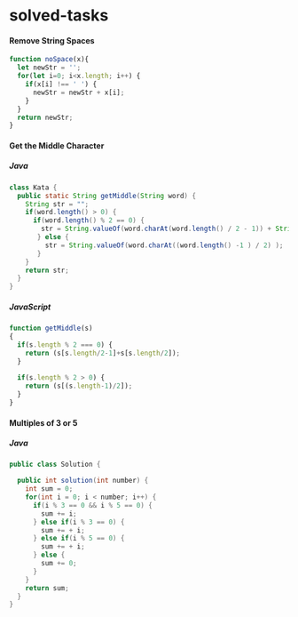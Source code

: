 # solved-tasks

#### Remove String Spaces

```javascript
function noSpace(x){  
  let newStr = '';
  for(let i=0; i<x.length; i++) {
    if(x[i] !== ' ') {
      newStr = newStr + x[i];
    }
  }
  return newStr;
}
```
#### Get the Middle Character

##### Java
```java
class Kata {
  public static String getMiddle(String word) {
    String str = "";
    if(word.length() > 0) {
      if(word.length() % 2 == 0) {
        str = String.valueOf(word.charAt(word.length() / 2 - 1)) + String.valueOf(word.charAt(word.length() / 2));
       } else {
         str = String.valueOf(word.charAt((word.length() -1 ) / 2) );
       }
    }
    return str;
  }
}
```
##### JavaScript

```javascript
function getMiddle(s)
{
  if(s.length % 2 === 0) {
    return (s[s.length/2-1]+s[s.length/2]);
  }
  
  if(s.length % 2 > 0) {
    return (s[(s.length-1)/2]);
  }  
}
```
#### Multiples of 3 or 5

##### Java
```java
public class Solution {

  public int solution(int number) {
    int sum = 0;    
    for(int i = 0; i < number; i++) {         
      if(i % 3 == 0 && i % 5 == 0) {
        sum += i;   
      } else if(i % 3 == 0) {
        sum += + i;
      } else if(i % 5 == 0) {
        sum += + i;
      } else {
        sum += 0;
      }        
    }           
    return sum;
  }
}
```